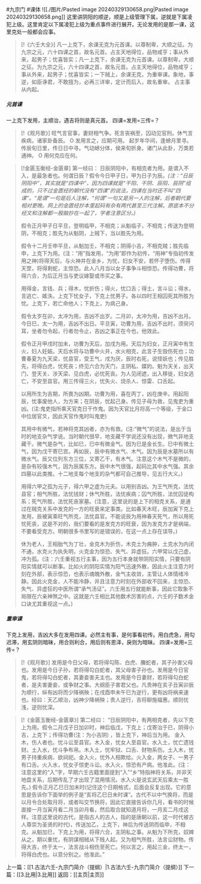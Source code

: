 #九宗门 #课体
![[./图片/Pasted image 20240329130658.png|Pasted image 20240329130658.png]]
这里讲阴阳的顺逆，顺是上级管理下属，逆就是下属凌犯上级。这里肯定以下属凌犯上级为重点事件进行展开。无论发用的是那一课，这里克处一般都会应事。

> [!《六壬大全》]
> 凡一上克下，余课无克为元首课。以尊制卑，大顺之征。为九宗之元，六十四课之首，故名元首。占主天地得位，品物咸亨；事从外来，起男子；忧喜皆实；凡一上克下，余课无克为元首课。以尊制卑，大顺之征。为九宗之元，六十四课之首，故名元首。占主天地得位，品物咸亨；事从外来，起男子；忧喜皆实；一下贼上，余课无克，为重审课。象地，事逆，如臣诤君，不敢擅为，必再三详审，定计而后入，故名重审。 占主事从内起。
##### 元首课
一上克下发用，主顺治，遇吉将则是真元首。
四课=发用=三传=？

> [!《观月歌》]
> 旺气言官事，妻财相气争。死言丧祸至，囚动见官刑。休气言疾病，诸家卦备辰。
> O 发用言之，应期可用。
> 起岁年华间，逢蜍月里寻。传辰旬日里，传日日中寻。气动蜍分体，侯来旬折身。诸门从此卦，万类若通神。
> O 用何克应在何。

> [!金匮玉衡经-金匮章]
> 第一经曰：
> 日辰阴阳中，有相克者为用。是谓入不入，是最急者也。何谓日辰？假令今日甲子日，甲为日子为辰。*(注：“日辰阴阳中”，其实就是“四课中”，因为四课就是“干阳、干阴、辰阳、辰阴”组成的，只不过金匮经的朝代没有“四课”的说法，四课在当时还不叫“四课”。“是谓”一句是后人注解，“何谓”一句又是另一人的注解，后者朝代要相对更晚。网上的金匮经抄本里起码有杂有两代甚至三代注解。原底本不分经文和注解都一股脑抄在一起了，学者注意区分。)*
> 
> 假令正月甲子日平旦，登明临甲，不相克；从魁临子，不相克；传送为登明阴，不相克；胜先为从魁阴，上贼下，当以胜先为用。
> 
> 假令十二月壬申平旦，从魁加壬，不相克；阴得小吉，不相克贼；胜先临申，上克下为用。(注：“用”指发用，“为用”即作为初传，“用神”专指初传发用之神)将得天后，与火神并在金乡，为忧，妇女不安，若怀子堕伤。传得天罡，将得剩蛇，主惊恐。此人八月当以女子事争斗相惊恐。传得功曹，将得六合，为后正月当与吏议嫁娶或市买之事。
> 
> 用得金，言钱、兵；得木，忧折伤；得火，忧口舌；得土，言斗讼；得水，言逃亡、媱泆。上克下忧女子，下克上忧男子。各以四时王相囚死其所胜为忧。上克下，若亡命他人；下克上，为病己身。
> 
> 假令太岁在卯，太冲为用，吉凶不出岁。二月卯，太冲为用，吉凶不出月。今日巳，太一为用，吉凶不出日。平旦寅，功曹为用，吉凶不出时，须臾问耳，坐者勿令起，行者勿令止，吉凶之事正在今也，他效此。
> 
> 假令正月甲戌时加未，功曹为天后，加戌为用。天后为妇女，正月寅中有生火，妇人妊娠。天后水将与功曹中火并，水火相克，此言子生毁伤死也；功曹春夏为九天梁，忧县官，受王气，戌为厌，辰时右死，说怪妖也；传见胜先，将得白虎，忧死丧；终见六合为天门，主阴私、媒妁。魁为天关，出天门、登天关、涉天梁、见白虎，必忧死丧。为人见闭遮，出入移徙，妇女逃亡，不安至县官。用三传得三火，忧失火、烧杀人、惊雷、口舌起。
> 
>以用所生为吉期，所畏为凶期。功曹为用，喜在丙丁，凶在庚辛。用起阳辰，忧事废他人，为方来；在阴辰，忧起己身。传见子母为救，见鬼吏为重凶。(注:鬼吏指所乘天官克日干作鬼。因为天官比月将高一个等级，于金口中位居官爻，因此天官作鬼时叫鬼吏)
>
> 其用中有微气，若神将克其凶者，亦为有救。(注:“微气”的说法，是出于当时的地支杂气学说。当时朝代很早，地支藏干学说还没有出现，微气非地支藏干。微气是杂气，比如巳，巳中有微金气。因为巳是金长生。巳中有微土气，因为戊干寄巳宫。再如辰，辰中有微水气、木气。因为辰是水墓所以有微水气。辰又位列东方三位，又寄乙干，有木气。注意这个木气不是微的，是杂有较强木气，因为辰属东方。辰中木气很强，起码比其中水气强。其余四墓以此类推。十二地支每个地支的杂气都可自己推导，见五行大义。)
> 
> 用得六甲之孤为元子，得六甲之虚为元夫。以用别吉凶。为王气所克，法忧县官；相气所胜，法忧钱财；休气所胜，法忧疾病；囚气所胜，法忧囚徒构系；死气所胜，法忧死丧家墓。(注意，这里说的是上下的相克关系，是通过在贼克关系中发克的一方的旺衰来定事类。比如春天木旺，辰加寅下克上发用，辰被寅乘旺气所克，法忧县官。不能说辰为用神春天死气，所以用死忧死丧，这是不对的，我们要看的是发克方的旺衰，因为发克方才是祸端，不要看受克方。明朝很多书里写的是错误的，在这一点上存在误导。)
> 
> 休为老人，王相胎气为丁壮，金克木为折伤，木克土为痈肿，土克水为内闭不通，水克火为执失明，火克金为惊恐、失气、异虚狂。六甲常以戊己虚，冲为孤。(注：六壬重视五行主事，因为五行本身就带阴阳实情，只要有阴阳实情就可以断事。比如火的阴阳实情为阳气迅速外散，因此火主注意力时刻在外部，表示惊恐，也表示魂魄外散，金气主收敛，主管让人体情绪冷静。因此火克金，人不能冷静，并且注意力时刻在外部收不回来，主惊恐、失气、异虚狂的中医所谓“承气汤证”。六壬用五行就能断事，因此它取象不局限在六亲神煞之中。这就是六壬相比其他数术厉害的点，六壬的子数术金口诀尤其重视这一点。)

##### 重审课
下克上发用，吉凶大多在发用四课。必然主有事，是何事看初传。用白虎急，用勾迟滞，用玄阴则暗昧，用合则利合，用后则有恩泽，戾则为暗昧。
四课=发用=三传=？

> [!《观月歌》]
> 发用是今日父母，若将得勾陈、白虎、螣蛇者，其子孙害父母也。发用是今日子孙，若将得勾白蛇者，其父母害子孙也。发用是今日官鬼，若将得勾白蛇者，其妻妾害夫主也。发用是今日妻财，若将得勾白蛇者，是夫害妻妾，或争财之事。大纲臣子害君父也。凡贵神在亥子丑寅卯辰为顺行，纵有凶将而少降祸殃；在戌酉申未午巳为逆行，更有凶将祸来速也。经曰：天乙顺治，凶神少降祸殃；贵人逆行，吉将聊施福惠。顺则忧浅，逆则忧深。

> [!《金匮玉衡经-金匮章》]
> 第二经曰：
> “日辰阴阳中，有两相克者，先以下克上为用。假令二月戊子日加卯时，神后临戊，下克上；戊寄治于巳，阴得小吉，上克下；传得功曹(注：为小吉阴) ，皆上克下，神后当为用。
> 金入木，伤人者也。忧斗讼至县官。木入金，忧女人至县官。水入土，忧亡遗钱财。土入水，忧斗争布帛。木入土，忧牢狱、口舌、财物系伤。土入木，忧男子持重疾病、欲祠祀。金入火，忧外人相欺给。火入金，两女子、一男子有口舌。火入水，忧女子惊吏斗讼。水入火，惊恐有产病。他准此。(注：注意这里的“入”字，早期六壬古籍里面提到“入”“乡”特指神将关系，并非天地盘关系，后期传乱了才出现了混用情况。水入火是说玄武天后乘太一胜先。)
> 假令正月乙巳日加未时(记住这个日期格式，后面会反复出现。它的意思是告诉你下面举的例子是“亥将乙巳日未时课”。古代不以中气换将，而是以月令合处取月将，或者叫交节换将，因此它直接告诉你几月，看书的时候直接一月当寅月看二月当卯月看，然后取合就知道月将，一月亥二月戌这样。注意这里说的古代，是指古人的古人，指的是唐朝以前，这一时代被古人尊崇为圣贤的时代)，传送加乙，上克下，神后为传送阴而临申，不相克。从魁加巳，下克上为用，将得六合，主阴私之事。从魁为下所克，奴婢从之，期以重忧，有阴谋相贼从下贱人起。又为相气所胜，法言讼财物。传得大吉，终于太一，法言战斗相伤至死亡。何以言之，用起三金，终太一，将得白虎也。以意分别之。他准此。”

上一篇：[[1.古法六壬-九宗门简介（提纲）|1.古法六壬-九宗门简介（提纲）]]
下一篇：[[3.比用|3.比用]]
返回：[[主页|主页]]

